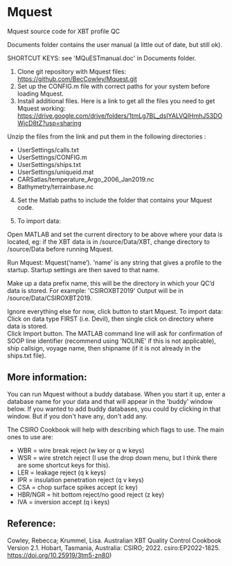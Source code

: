 # Mquest
Mquest source code for XBT profile QC

Documents folder contains the user manual (a little out of date, but still ok).

SHORTCUT KEYS: see 'MQuESTmanual.doc' in Documents folder.

1) Clone git repository with Mquest files: https://github.com/BecCowley/Mquest.git
2) Set up the CONFIG.m file with correct paths for your system before loading Mquest.
3) Install additional files. Here is a link to get all the files you need to get Mquest working: https://drive.google.com/drive/folders/1tmLg7BL_dsIYALVQIHmhJ53DOWjcD8tZ?usp=sharing

Unzip the files from the link and put them in the following directories :
* UserSettings/calls.txt
* UserSettings/CONFIG.m
* UserSettings/ships.txt
* UserSettings/uniqueid.mat
* CARSatlas/temperature_Argo_2006_Jan2019.nc
* Bathymetry/terrainbase.nc

4) Set the Matlab paths to include the folder that contains your Mquest code.

5) To import data:
 
Open MATLAB and set the current directory to be above where your data is located, eg: if the XBT data is in /source/Data/XBT, change directory to /source/Data before running Mquest.

Run Mquest: Mquest(‘name’). 'name' is any string that gives a profile to the startup. Startup settings are then saved to that name.

Make up a data prefix name, this will be the directory in which your QC’d data is stored. For example: 'CSIROXBT2019'  Output will be in /source/Data/CSIROXBT2019.

Ignore everything else for now, click button to start Mquest.
To import data: Click on data type FIRST (i.e. Devil), then single click on directory where data is stored.  
Click Import button.
The MATLAB command line will ask for confirmation of SOOP line identifier (recommend using 'NOLINE' if this is not applicable), ship callsign, voyage name, then shipname (if it is not already in the ships.txt file).

## More information:

You can run Mquest without a buddy database. When you start it up, enter a database name for your data and that will appear in the 'buddy' window below. If you wanted to add buddy databases, you could by clicking in that window. But if you don't have any, don't add any.

The CSIRO Cookbook will help with describing which flags to use. The main ones to use are:
* WBR = wire break reject (w key or q w keys)
* WSR = wire stretch reject (I use the drop down menu, but I think there are some shortcut keys for this).
* LER = leakage reject (q k keys)
* IPR = insulation penetration reject (q v keys)
* CSA = chop surface spikes accept (c key)
* HBR/NGR = hit bottom reject/no good reject (z key)
* IVA = inversion accept (q i keys)

## Reference:
Cowley, Rebecca; Krummel, Lisa. Australian XBT Quality Control Cookbook Version 2.1. Hobart, Tasmania, Australia: CSIRO; 2022. csiro:EP2022-1825. https://doi.org/10.25919/3tm5-zn80)
